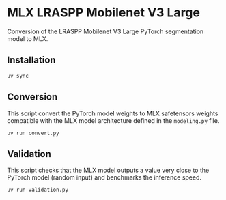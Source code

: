 # MLX LRASPP Mobilenet V3 Large

Conversion of the LRASPP Mobilenet V3 Large PyTorch segmentation model to MLX.

## Installation

```shell
uv sync
```

## Conversion

This script convert the PyTorch model weights to MLX safetensors weights compatible with the MLX model architecture defined in the `modeling.py` file.

```shell
uv run convert.py
```

## Validation

This script checks that the MLX model outputs a value very close to the PyTorch model (random input) and benchmarks the inference speed.

```shell
uv run validation.py
```

